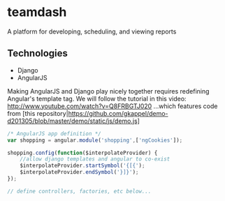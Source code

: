 teamdash
========

A platform for developing, scheduling, and viewing reports


Technologies
------------
* Django
* AngularJS

Making AngularJS and Django play nicely together requires redefining Angular's template tag. We will follow the tutorial in this video:
http://www.youtube.com/watch?v=Q8FRBGTJ020
...which features code from [this repository|https://github.com/gkappel/demo-d201305/blob/master/demo/static/js/demo.js]

```javascript
/* AngularJS app definition */
var shopping = angular.module('shopping',['ngCookies']);

shopping.config(function($interpolateProvider) {
    //allow django templates and angular to co-exist
    $interpolateProvider.startSymbol('{[{');
    $interpolateProvider.endSymbol('}]}');
});

// define controllers, factories, etc below...
```
